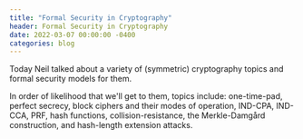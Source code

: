 ```yaml
---
title: "Formal Security in Cryptography"
header: Formal Security in Cryptography
date: 2022-03-07 00:00:00 -0400
categories: blog
---
```


Today Neil talked about a variety of (symmetric)
cryptography topics and formal security models for them.

In order of likelihood that we'll get to them, topics include: one-time-pad,
perfect secrecy, block ciphers and their modes of operation, IND-CPA, IND-CCA,
PRF, hash functions, collision-resistance, the Merkle-Damgård construction,
and hash-length extension attacks.

